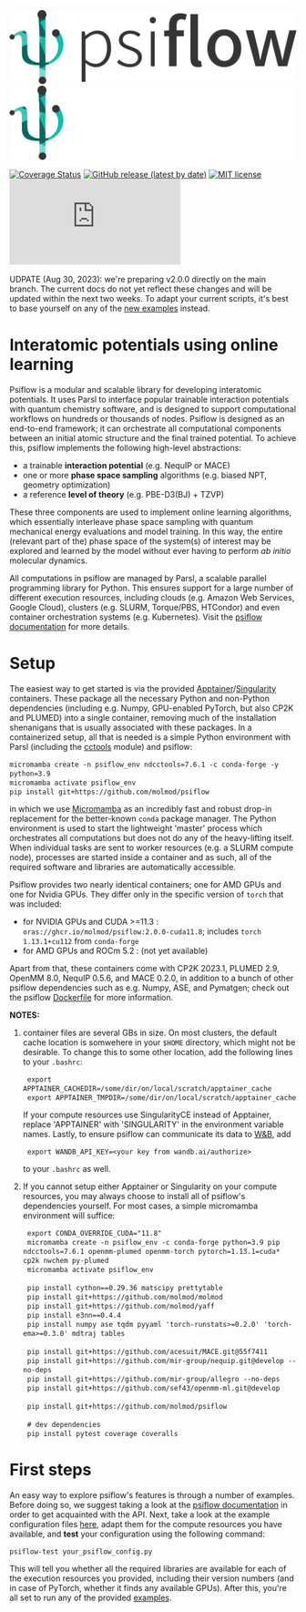 ![psiflow](./docs/logo_light.png#gh-light-mode-only)
![psiflow](./docs/logo_dark.png#gh-dark-mode-only)

[![Coverage Status](https://coveralls.io/repos/github/svandenhaute/psiflow/badge.svg?branch=main&service=github)](https://coveralls.io/github/svandenhaute/psiflow?branch=main)
[![GitHub release (latest by date)](https://img.shields.io/github/v/release/molmod/psiflow)](https://github.com/molmod/psiflow/releases)
[![MIT license](https://img.shields.io/badge/License-MIT-blue.svg)](https://lbesson.mit-license.org/)
[![Citation Badge](https://api.juleskreuer.eu/citation-badge.php?doi=10.1038/s41524-023-00969-x)](https://www.nature.com/articles/s41524-023-00969-x)

UDPATE (Aug 30, 2023): we're preparing v2.0.0 directly on the main branch. The current docs do not yet reflect these changes and will be updated within the next two weeks.
To adapt your current scripts, it's best to base yourself on any of the [new examples](https://github.com/molmod/psiflow/tree/main/examples) instead.

# Interatomic potentials using online learning

Psiflow is a modular and scalable library for developing interatomic potentials.
It uses Parsl to interface popular trainable interaction potentials with
quantum chemistry software, and is designed to support computational workflows
on hundreds or thousands of nodes.
Psiflow is designed as an end-to-end framework; it can orchestrate all
computational components between an initial atomic structure and the final
trained potential.
To achieve this, psiflow implements the following high-level abstractions:

- a trainable **interaction potential** (e.g. NequIP or MACE)
- one or more **phase space sampling** algorithms (e.g. biased NPT, geometry optimization)
- a reference **level of theory** (e.g. PBE-D3(BJ) + TZVP)

These three components are used to implement online learning algorithms,
which essentially interleave phase space sampling with
quantum mechanical energy evaluations and model training.
In this way, the entire (relevant part of the) phase space of the system(s)
of interest may be explored and learned by the model without ever having to
perform *ab initio* molecular dynamics.

All computations in psiflow are managed by Parsl, a scalable parallel programming
library for Python.
This ensures support for a large number of different execution resources,
including clouds (e.g. Amazon Web Services, Google Cloud),
clusters (e.g. SLURM, Torque/PBS, HTCondor)
and even container orchestration systems (e.g. Kubernetes). Visit the [psiflow documentation](https://molmod.github.io/psiflow) for more details.


# Setup

The easiest way to get started is via the provided
[Apptainer](https://apptainer.org/)/[Singularity](https://sylabs.io/singularity/) containers.
These package all the necessary Python and non-Python dependencies (including e.g. Numpy,
GPU-enabled PyTorch, but also CP2K and PLUMED) into a single container, removing much of the
installation shenanigans that is usually associated with these packages.
In a containerized setup, all that is needed is a simple Python environment with
Parsl (including the [cctools](https://github.com/cooperative-computing-lab/cctools) module) and psiflow:

```
micromamba create -n psiflow_env ndcctools=7.6.1 -c conda-forge -y python=3.9
micromamba activate psiflow_env
pip install git+https://github.com/molmod/psiflow
```
in which we use [Micromamba](https://mamba.readthedocs.io/en/latest/user_guide/micromamba.html) as an incredibly fast
and robust drop-in replacement for the better-known `conda` package manager.
The Python environment is used to start the lightweight 'master' process which orchestrates all computations but does not do any of the heavy-lifting itself.
When individual tasks are sent to worker resources (e.g. a SLURM compute node), processes are started inside a container
and as such, all of the required software and libraries are automatically accessible.

Psiflow provides two nearly identical containers; one for AMD GPUs and one for Nvidia GPUs. They differ only in the specific version of `torch`
that was included:

- for NVIDIA GPUs and CUDA >=11.3 : `oras://ghcr.io/molmod/psiflow:2.0.0-cuda11.8`; includes `torch 1.13.1+cu112` from `conda-forge`
- for AMD GPUs and ROCm 5.2       : (not yet available)

Apart from that, these containers come with CP2K 2023.1, PLUMED 2.9, OpenMM 8.0, NequIP 0.5.6, and MACE 0.2.0, in addition to a bunch
of other psiflow dependencies such as e.g. Numpy, ASE, and Pymatgen; check out the psiflow [Dockerfile](https://github.com/molmod/psiflow/tree/main/Dockerfile) for more information.


__NOTES:__
1. container files are several GBs in size. On most clusters, the default cache location is somwehere in your `$HOME` directory, which might not be desirable. To change this
to some other location, add the following lines to your `.bashrc`:

        export APPTAINER_CACHEDIR=/some/dir/on/local/scratch/apptainer_cache
        export APPTAINER_TMPDIR=/some/dir/on/local/scratch/apptainer_cache

    If your compute resources use SingularityCE instead of Apptainer, replace 'APPTAINER' with 'SINGULARITY' in the environment variable names. Lastly, to ensure psiflow can communicate its data to         [W&B](https://wandb.ai), add 
    
        export WANDB_API_KEY=<your key from wandb.ai/authorize>

    to your `.bashrc` as well.

2. If you cannot setup either Apptainer or Singularity on your compute resources, you may always choose to install all of psiflow's dependencies yourself. For most cases, a simple micromamba environment will suffice:

        export CONDA_OVERRIDE_CUDA="11.8"
        micromamba create -n psiflow_env -c conda-forge python=3.9 pip ndcctools=7.6.1 openmm-plumed openmm-torch pytorch=1.13.1=cuda* cp2k nwchem py-plumed
        micromamba activate psiflow_env
   
        pip install cython==0.29.36 matscipy prettytable
        pip install git+https://github.com/molmod/molmod
        pip install git+https://github.com/molmod/yaff
        pip install e3nn==0.4.4
        pip install numpy ase tqdm pyyaml 'torch-runstats>=0.2.0' 'torch-ema>=0.3.0' mdtraj tables

        pip install git+https://github.com/acesuit/MACE.git@55f7411
        pip install git+https://github.com/mir-group/nequip.git@develop --no-deps
        pip install git+https://github.com/mir-group/allegro --no-deps
        pip install git+https://github.com/sef43/openmm-ml.git@develop

        pip install git+https://github.com/molmod/psiflow
       
        # dev dependencies
        pip install pytest coverage coveralls
        

# First steps
An easy way to explore psiflow's features is through a number of examples.
Before doing so, we suggest taking a look at the [psiflow documentation](https://molmod.github.io/psiflow) in order to get acquainted with the API.
Next, take a look at the example configuration files [here](https://github.com/molmod/psiflow/tree/main/configs), adapt them for the compute resources you have available,
and __test__ your configuration using the following command:
```
psiflow-test your_psiflow_config.py
```
This will tell you whether all the required libraries are available for each of the execution resources you provided, including their version numbers (and in case of PyTorch, whether it finds any available GPUs).
After this, you're all set to run any of the provided [examples](https://github.com/molmod/psiflow/tree/main/configs).
